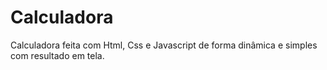 # Calculadora
Calculadora feita com Html, Css e Javascript de forma dinâmica e simples com resultado em tela.
